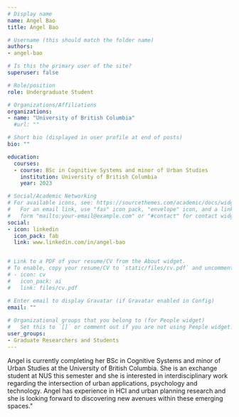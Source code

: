 ```yaml
---
# Display name
name: Angel Bao
title: Angel Bao

# Username (this should match the folder name)
authors:
- angel-bao

# Is this the primary user of the site?
superuser: false

# Role/position
role: Undergraduate Student

# Organizations/Affiliations
organizations:
- name: "University of British Columbia"
  #url: ""

# Short bio (displayed in user profile at end of posts)
bio: ""

education:
  courses:
  - course: BSc in Cognitive Systems and minor of Urban Studies
    institution: University of British Columbia
    year: 2023

# Social/Academic Networking
# For available icons, see: https://sourcethemes.com/academic/docs/widgets/#icons
#   For an email link, use "fas" icon pack, "envelope" icon, and a link in the
#   form "mailto:your-email@example.com" or "#contact" for contact widget.
social:
- icon: linkedin
  icon_pack: fab
  link: www.linkedin.com/in/angel-bao


# Link to a PDF of your resume/CV from the About widget.
# To enable, copy your resume/CV to `static/files/cv.pdf` and uncomment the lines below.  
# - icon: cv
#   icon_pack: ai
#   link: files/cv.pdf

# Enter email to display Gravatar (if Gravatar enabled in Config)
email: ""
  
# Organizational groups that you belong to (for People widget)
#   Set this to `[]` or comment out if you are not using People widget.  
user_groups:
- Graduate Researchers and Students
---
```


Angel is currently completing her BSc in Cognitive Systems and minor of Urban Studies at the University of British Columbia.
She is an exchange student at NUS this semester and she is interested in interdisciplinary work regarding the intersection of urban applications, psychology and technology.
Angel has experience in HCI and urban planning research and she is looking forward to discovering new avenues within these emerging spaces."
